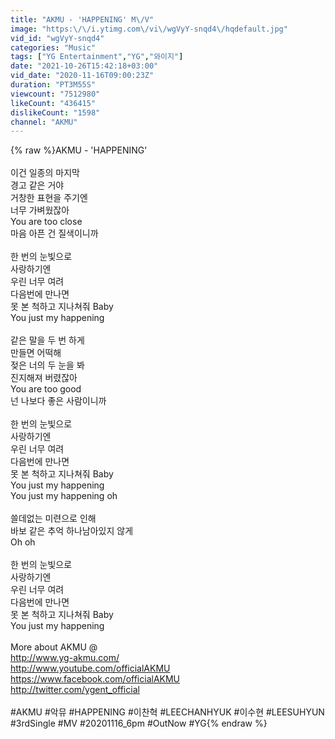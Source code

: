 ```yaml
---
title: "AKMU - 'HAPPENING' M\/V"
image: "https:\/\/i.ytimg.com\/vi\/wgVyY-snqd4\/hqdefault.jpg"
vid_id: "wgVyY-snqd4"
categories: "Music"
tags: ["YG Entertainment","YG","와이지"]
date: "2021-10-26T15:42:18+03:00"
vid_date: "2020-11-16T09:00:23Z"
duration: "PT3M55S"
viewcount: "7512980"
likeCount: "436415"
dislikeCount: "1598"
channel: "AKMU"
---
```

{% raw %}AKMU - 'HAPPENING'<br /><br />이건 일종의 마지막<br />경고 같은 거야<br />거창한 표현을 주기엔<br />너무 가벼웠잖아<br />You are too close<br />마음 아픈 건 질색이니까<br /><br />한 번의 눈빛으로<br />사랑하기엔<br />우린 너무 여려<br />다음번에 만나면<br />못 본 척하고 지나쳐줘 Baby<br />You just my happening<br /><br />같은 말을 두 번 하게<br />만들면 어떡해<br />젖은 너의 두 눈을 봐<br />진지해져 버렸잖아<br />You are too good<br />넌 나보다 좋은 사람이니까<br /><br />한 번의 눈빛으로<br />사랑하기엔<br />우린 너무 여려<br />다음번에 만나면<br />못 본 척하고 지나쳐줘 Baby<br />You just my happening<br />You just my happening oh<br /><br />쓸데없는 미련으로 인해<br />바보 같은 추억 하나남아있지 않게<br />Oh oh<br /><br />한 번의 눈빛으로<br />사랑하기엔<br />우린 너무 여려<br />다음번에 만나면<br />못 본 척하고 지나쳐줘 Baby<br />You just my happening<br /><br />More about AKMU @<br /><a rel="nofollow" target="blank" href="http://www.yg-akmu.com/">http://www.yg-akmu.com/</a><br /><a rel="nofollow" target="blank" href="http://www.youtube.com/officialAKMU">http://www.youtube.com/officialAKMU</a><br /><a rel="nofollow" target="blank" href="https://www.facebook.com/officialAKMU">https://www.facebook.com/officialAKMU</a><br /><a rel="nofollow" target="blank" href="http://twitter.com/ygent_official">http://twitter.com/ygent_official</a><br /><br />#AKMU #악뮤 #HAPPENING #이찬혁 #LEECHANHYUK #이수현 #LEESUHYUN #3rdSingle #MV #20201116_6pm #OutNow #YG{% endraw %}
